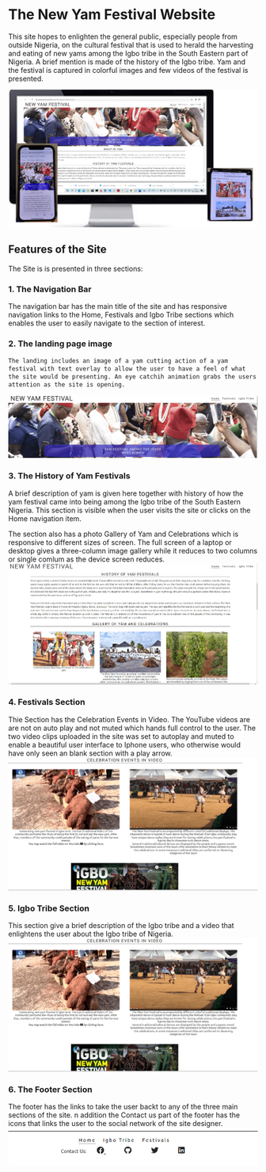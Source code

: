 
# The New Yam Festival Website

This site hopes to enlighten the general public, especially people from outside Nigeria, on the cultural festival that is used to herald the harvesting and eating of new yams among the Igbo tribe in the South Eastern part of Nigeria. A brief mention is made of the history of the Igbo tribe. Yam and the festival is captured in colorful images and few videos of the festival is presented.

![Site Image on Different Screens](/docs/pp1_image.png)

## Features of the Site
The Site is is presented in three sections:
### 1. The Navigation Bar

The navigation bar has the main title of the site and has responsive navigation links to the Home, Festivals and Igbo Tribe sections which enables the user to easily navigate to the section of interest.

### 2. The landing page image

    The landing includes an image of a yam cutting action of a yam festival with text overlay to allow the user to have a feel of what the site would be presenting. An eye catchih animation grabs the users attention as the site is opening.
![Landing Page Image](/docs/landing_page_image.png)


### 3. The History of Yam Festivals

A brief description of yam is given here together with history of how the yam festival came into being among the Igbo tribe of the South Eastern Nigeria. This section is visible when the user visits the site or clicks on the Home navigation item.

The section also has a photo Gallery of Yam and Celebrations which is responsive to different sizes of screen. The full screen of a laptop or desktop gives a three-column image gallery while it reduces to two columns or single comlum as the device screen reduces.
![History Section](/docs/history_section.png)

### 4. Festivals Section
    
Thie Section has the Celebration Events in Video. The YouTube videos are are not on auto play and not muted which hands full control to the user. The two video clips uploaded in the site was set to autoplay and muted to enable a beautiful user interface to Iphone users, who otherwise would have only seen an blank section with a play arrow. 
![Festival Section](/docs/festival_section.png)

### 5. Igbo Tribe Section
This section give a brief description of the Igbo tribe and a video that enlightens the user about the Igbo tribe of Nigeria.
![Igbo Tribe Section](/docs/festival_section.png)

### 6. The Footer Section
The footer has the links to take the user backt to any of the three main sections of the site. n addition the Contact us part of the footer has the icons that links the user to the social network of the site designer.
![Igbo Tribe Section](/docs/footer_section.png)





